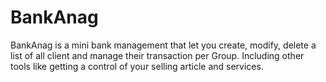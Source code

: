 # BankAnag

BankAnag is a mini bank management that let you create, modify, delete a list of all client and manage their transaction per Group. Including other tools like getting a control of your selling article and services.
